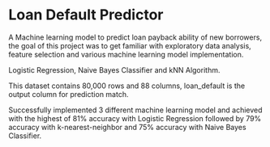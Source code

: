 # Loan Default Predictor
A Machine learning model to predict loan payback ability of new borrowers, the goal of this project was to get familiar with exploratory data analysis, feature selection and various machine learning model implementation.


Logistic Regression, Naive Bayes Classifier and kNN Algorithm.

This dataset contains 80,000 rows and 88 columns, loan_default is the output column for prediction match.


Successfully implemented 3 different machine learning model and achieved with the highest of 81% accuracy with Logistic Regression followed by 79% accuracy with k-nearest-neighbor and 75% accuracy with Naive Bayes Classifier.
